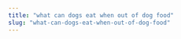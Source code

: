 ```yaml
---
title: "what can dogs eat when out of dog food"
slug: "what-can-dogs-eat-when-out-of-dog-food"
---
```


